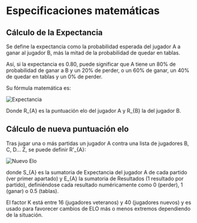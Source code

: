 # Especificaciones matemáticas

## Cálculo de la Expectancia

Se define la expectancia como la probabilidad esperada del jugador A a ganar al jugador B, más la mitad de la probabilidad de quedar en tablas.

Así, si la expectancia es 0.80, puede significar que A tiene un 80% de probabilidad de ganar a B y un 20% de perder, o un 60% de ganar, un 40% de quedar en tablas y un 0% de perder.

Su fórmula matemática es:

![Expectancia](https://wikimedia.org/api/rest_v1/media/math/render/svg/51346e1c65f857c0025647173ae48ddac904adcb)

Donde R_{A} es la puntuación elo del jugador A y R_{B} la del jugador B.


## Cálculo de nueva puntuación elo

Tras jugar una o más partidas un jugador A contra una lista de jugadores B, C, D... Z, se puede definir R'_{A}: 

![Nuevo Elo](https://wikimedia.org/api/rest_v1/media/math/render/svg/09a11111b433582eccbb22c740486264549d1129)

donde S_{A} es la sumatoria de Expectancia del jugador A de cada partido (ver primer apartado) y E_{A} la sumatoria de Resultados (1 resultado por partido), definiéndose cada resultado numéricamente como 0 (perder), 1 (ganar) o 0.5 (tablas).

El factor K está entre 16 (jugadores veteranos) y 40 (jugadores nuevos) y es usado para favorecer cambios de ELO más o menos extremos dependiendo de la situación.





